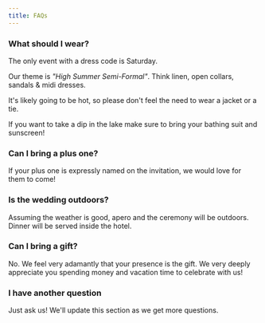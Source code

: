 ```yaml
---
title: FAQs
---
```


### What should I wear?

The only event with a dress code is Saturday. 

Our theme is *"High Summer Semi-Formal"*. Think linen, open collars, sandals & midi dresses.

It's likely going to be hot, so please don't feel the need to wear a jacket or a tie.

If you want to take a dip in the lake make sure to bring your bathing suit and sunscreen!


### Can I bring a plus one?

If your plus one is expressly named on the invitation, we would love for them to come!

### Is the wedding outdoors?

Assuming the weather is good, apero and the ceremony will be outdoors. Dinner will be served inside the hotel.

### Can I bring a gift?

No. We feel very adamantly that your presence is the gift. We very deeply appreciate you spending money and vacation time to celebrate with us!


### I have another question

Just ask us! We'll update this section as we get more questions.